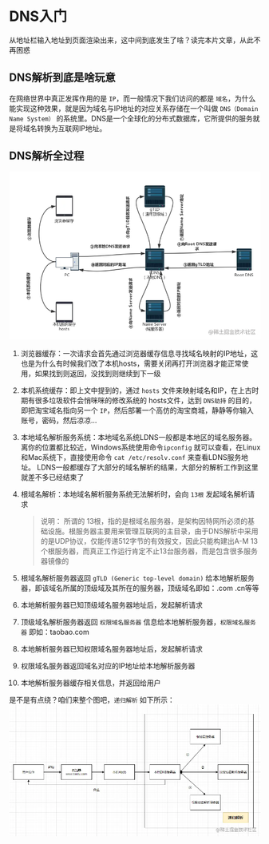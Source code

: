 # DNS入门

从地址栏输入地址到页面渲染出来，这中间到底发生了啥？读完本片文章，从此不再困惑

## DNS解析到底是啥玩意

在网络世界中真正发挥作用的是 `IP`，而一般情况下我们访问的都是 `域名`，为什么能实现这种效果，就是因为域名与IP地址的对应关系存储在一个叫做 `DNS（Domain Name System）` 的系统里。DNS是一个全球化的分布式数据库，它所提供的服务就是将域名转换为互联网IP地址。

## DNS解析全过程

![dns解析流程图](..\images\img1\dns解析流程图.png)

1. 浏览器缓存：一次请求会首先通过浏览器缓存信息寻找域名映射的IP地址，这也是为什么有时候我们改了本机hosts，需要关闭再打开浏览器才能正常使用，如果找到则返回，没找到则继续到下一级

2. 本机系统缓存：即上文中提到的，通过 `hosts` 文件来映射域名和IP，在上古时期有很多垃圾软件会悄咪咪的修改系统的 hosts文件，达到 `DNS劫持` 的目的，即把淘宝域名指向另一个 `IP`，然后部署一个高仿的淘宝商城，静静等你输入账号，密码，然后凉凉...

3. 本地域名解析服务系统：本地域名系统LDNS一般都是本地区的域名服务器。离你的位置都比较近，Windows系统使用命令`ipconfig` 就可以查看，在Linux和Mac系统下，直接使用命令 `cat /etc/resolv.conf` 来查看LDNS服务地址。 LDNS一般都缓存了大部分的域名解析的结果，大部分的解析工作到这里就差不多已经结束了

4. 根域名解析：本地域名解析服务系统无法解析时，会向 `13根` 发起域名解析请求

   > 说明： 所谓的 13根，指的是根域名服务器，是架构因特网所必须的基础设施。根服务器主要用来管理互联网的主目录，由于DNS解析中采用的是UDP协议，仅能传递512字节的有效报文，因此只能构建出A-M 13个根服务器，而真正工作运行肯定不止13台服务器，而是包含很多服务器镜像的

5. 根域名解析服务器返回 `gTLD (Generic top-level domain)` 给本地解析服务器，即该域名所属的顶级域及其所在的服务器，顶级域名即如：.com .cn等等

6. 本地解析服务器已知顶级域名服务器地址后，发起解析请求

7. 顶级域名解析服务器返回 `权限域名服务器` 信息给本地解析服务器，`权限域名服务器` 即如：taobao.com

8. 本地解析服务器已知权限域名服务器地址后，发起解析请求

9. 权限域名服务器返回域名对应的IP地址给本地解析服务器

10. 本地解析服务器缓存相关信息，并返回给用户

是不是有点绕？咱们来整个图吧，`递归解析` 如下所示：![递归解析流程图](..\images\img1\递归解析流程图.png)